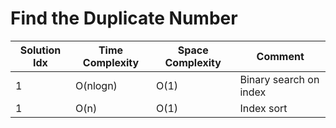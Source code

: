 # Find the Duplicate Number

| Solution Idx | Time Complexity | Space Complexity | Comment                |
| ------------ | --------------- | ---------------- | ---------------------- |
| 1            | O(nlogn)        | O(1)             | Binary search on index |
| 1            | O(n)            | O(1)             | Index sort             |
